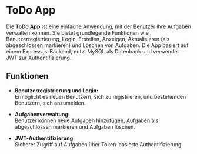 # ToDo App

Die **ToDo App** ist eine einfache Anwendung, mit der Benutzer ihre Aufgaben verwalten können. Sie bietet grundlegende Funktionen wie Benutzerregistrierung, Login, Erstellen, Anzeigen, Aktualisieren (als abgeschlossen markieren) und Löschen von Aufgaben.
Die App basiert auf einem Express.js-Backend, nutzt MySQL als Datenbank und verwendet JWT zur Authentifizierung.

## Funktionen

- **Benutzerregistrierung und Login:**  
  Ermöglicht es neuen Benutzern, sich zu registrieren, und bestehenden Benutzern, sich anzumelden.
  
- **Aufgabenverwaltung:**  
  Benutzer können neue Aufgaben hinzufügen, Aufgaben als abgeschlossen markieren und Aufgaben löschen.

- **JWT-Authentifizierung:**  
  Sicherer Zugriff auf Aufgaben über Token-basierte Authentifizierung.
